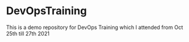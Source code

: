# DevOpsTraining
This is a demo repository for DevOps Training which I attended from Oct 25th till 27th 2021
